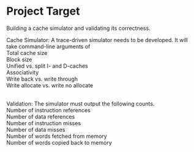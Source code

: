 # Project Target
Building a cache simulator and validating its correctness.<be><br>

Cache Simulator: A trace-driven simulator needs to be developed. It will take command-line arguments of<br>
Total cache size<br>
Block size<br>
Unified vs. split I- and D-caches<br>
Associativity<br>
Write back vs. write through<br>
Write allocate vs. write no allocate<br><br>

Validation: The simulator must output the following counts.<br>
Number of instruction references<br>
Number of data references<br>
Number of instruction misses<br>
Number of data misses<br>
Number of words fetched from memory<br>
Number of words copied back to memory<br>
